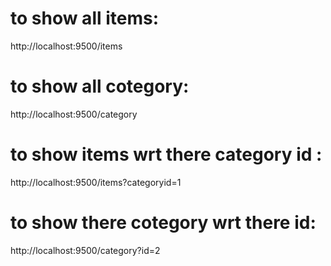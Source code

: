 # to show all items:
http://localhost:9500/items

# to show all cotegory:
http://localhost:9500/category

# to show items wrt there category id :
http://localhost:9500/items?categoryid=1

# to show there cotegory wrt there id:
http://localhost:9500/category?id=2

